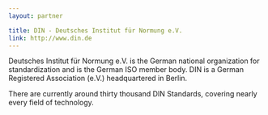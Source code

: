 ```yaml
---
layout: partner

title: DIN - Deutsches Institut für Normung e.V.
link: http://www.din.de
---
```


Deutsches Institut für Normung e.V. is the German national organization for standardization and is the German ISO member body. DIN is a German Registered Association (e.V.) headquartered in Berlin.

There are currently around thirty thousand DIN Standards, covering nearly every field of technology.
